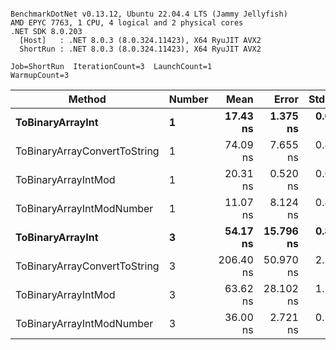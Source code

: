 ```

BenchmarkDotNet v0.13.12, Ubuntu 22.04.4 LTS (Jammy Jellyfish)
AMD EPYC 7763, 1 CPU, 4 logical and 2 physical cores
.NET SDK 8.0.203
  [Host]   : .NET 8.0.3 (8.0.324.11423), X64 RyuJIT AVX2
  ShortRun : .NET 8.0.3 (8.0.324.11423), X64 RyuJIT AVX2

Job=ShortRun  IterationCount=3  LaunchCount=1  
WarmupCount=3  

```
| Method                       | Number | Mean      | Error     | StdDev   | Min       | Max       | Gen0   | Allocated |
|----------------------------- |------- |----------:|----------:|---------:|----------:|----------:|-------:|----------:|
| **ToBinaryArrayInt**             | **1**      |  **17.43 ns** |  **1.375 ns** | **0.075 ns** |  **17.35 ns** |  **17.49 ns** | **0.0004** |      **32 B** |
| ToBinaryArrayConvertToString | 1      |  74.09 ns |  7.655 ns | 0.420 ns |  73.70 ns |  74.54 ns | 0.0011 |      96 B |
| ToBinaryArrayIntMod          | 1      |  20.31 ns |  0.520 ns | 0.028 ns |  20.29 ns |  20.35 ns | 0.0004 |      32 B |
| ToBinaryArrayIntModNumber    | 1      |  11.07 ns |  8.124 ns | 0.445 ns |  10.80 ns |  11.59 ns | 0.0004 |      32 B |
| **ToBinaryArrayInt**             | **3**      |  **54.17 ns** | **15.796 ns** | **0.866 ns** |  **53.17 ns** |  **54.75 ns** | **0.0011** |      **96 B** |
| ToBinaryArrayConvertToString | 3      | 206.40 ns | 50.970 ns | 2.794 ns | 203.43 ns | 208.97 ns | 0.0033 |     296 B |
| ToBinaryArrayIntMod          | 3      |  63.62 ns | 28.102 ns | 1.540 ns |  61.88 ns |  64.82 ns | 0.0011 |      96 B |
| ToBinaryArrayIntModNumber    | 3      |  36.00 ns |  2.721 ns | 0.149 ns |  35.86 ns |  36.16 ns | 0.0011 |      96 B |
